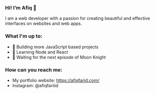 ### Hi! I’m Afiq 👋

I am a web developer with a passion for creating beautiful and effective interfaces on websites and web apps.

### What I'm up to:

- 👋 Building more JavaScript based projects
- 👀 Learning Node and React
- 🌙 Waiting for the next episode of Moon Knight


### How can you reach me:

- My portfolio website: https://afiqfarid.com/
- Instagram: @afiqfariiid


<!---
afiqfarid/afiqfarid is a ✨ special ✨ repository because its `README.md` (this file) appears on your GitHub profile.
You can click the Preview link to take a look at your changes.
--->
